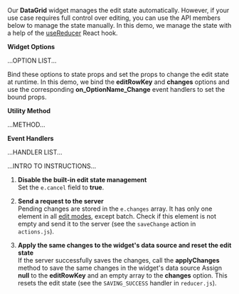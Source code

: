 Our **DataGrid** widget manages the edit state automatically. However, if your use case requires full control over editing, you can use the API members below to manage the state manually. In this demo, we manage the state with a help of the <a href="https://reactjs.org/docs/hooks-reference.html#usereducer" target="_blank">useReducer</a> React hook.

**Widget Options**

...OPTION LIST...

Bind these options to state props and set the props to change the edit state at runtime. In this demo, we bind the **editRowKey** and **changes** options and use the corresponding **on_OptionName_Change** event handlers to set the bound props.

**Utility Method**

...METHOD...

**Event Handlers**

...HANDLER LIST...

...INTRO TO INSTRUCTIONS...

1. **Disable the built-in edit state management**       
Set the `e.cancel` field to **true**.

1. **Send a request to the server**      
Pending changes are stored in the `e.changes` array. It has only one element in all [edit modes](), except batch. Check if this element is not empty and send it to the server (see the `saveChange` action in `actions.js`).

1. **Apply the same changes to the widget's data source and reset the edit state**       
If the server successfully saves the changes, call the **applyChanges** method to save the same changes in the widget's data source Assign **null** to the **editRowKey** and an empty array to the **changes** option. This resets the edit state (see the `SAVING_SUCCESS` handler in `reducer.js`).